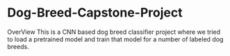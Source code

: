 # Dog-Breed-Capstone-Project

OverView
This is a CNN based dog breed classifier project where we tried to load a pretrained model and train that model for a number of labeled dog breeds. 
